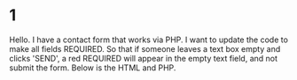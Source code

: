 1
=

Hello. I have a contact form that works via PHP. I want to update the code to make all fields REQUIRED. So that if someone leaves a text box empty and clicks 'SEND', a red REQUIRED will appear in the empty text field, and not submit the form. Below is the HTML and PHP.